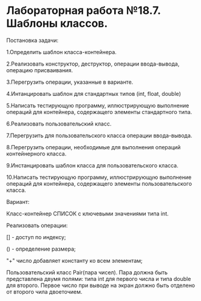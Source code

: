 # **Лабораторная работа №18.7. Шаблоны классов.**
Постановка задачи:

1.Определить шаблон класса-контейнера.

2.Реализовать конструктор, деструктор, операции ввода-вывода, операцию присваивания.

3.Перегрузить операции, указанные в варианте.

4.Интанцировать шаблон для стандартных типов (int, float, double)

5.Написать тестирующую программу, иллюстрирующую выполнение операций для контейнера, содержащего элементы стандартного типа.

6.Реализовать пользовательский класс.

7.Перегрузить для пользовательского класса операции ввода-вывода.

8.Перегрузить операции, необходимые для выполнения операций контейнерного класса.

9.Инстанцировать шаблон класса для пользовательского класса.

10.Написать тестирующую программу, иллюстрирующую выполнение операций для контейнера, содержащего элементы пользовательского класса.

Вариант:

Класс-контейнер СПИСОК с ключевыми значениями типа int.

Реализовать операции:

[] - доступ по индексу;

() - определение размера;

"+" число добавляет константу ко всем элементам;

Пользовательский класс Pair(пара чисел). Пара должна быть представлена двумя полями: типа int для первого числа и типа double для второго. Первое число при выводе на экран должно быть отделено от второго чила двоеточием.
